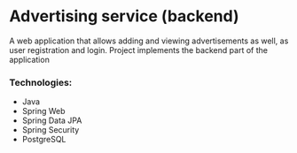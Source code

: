 # Advertising service (backend)
A web application that allows adding and viewing advertisements as well, as user registration and login. Project implements the backend part of the application
### Technologies:
- Java
- Spring Web
- Spring Data JPA
- Spring Security
- PostgreSQL
